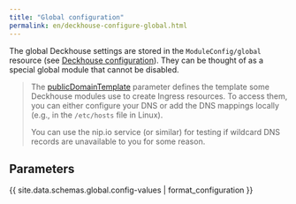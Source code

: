 ```yaml
---
title: "Global configuration"
permalink: en/deckhouse-configure-global.html
---
```


The global Deckhouse settings are stored in the `ModuleConfig/global` resource (see [Deckhouse configuration](./#deckhouse-configuration)). They can be thought of as a special global module that cannot be disabled.

> The [publicDomainTemplate](#parameters-modules-publicdomaintemplate) parameter defines the template some Deckhouse modules use to create Ingress resources. To access them, you can either configure your DNS or add the DNS mappings locally (e.g., in the `/etc/hosts` file in Linux).
>
> You can use the nip.io service (or similar) for testing if wildcard DNS records are unavailable to you for some reason.

## Parameters

{{ site.data.schemas.global.config-values | format_configuration }}
